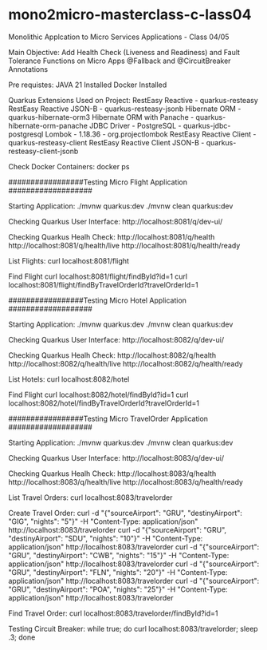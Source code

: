# mono2micro-masterclass-c-lass04
Monolithic Applcation to Micro Services Applications - Class 04/05

Main Objective: Add Health Check (Liveness and Readiness) and Fault Tolerance Functions on Micro Apps
@Fallback and @CircuitBreaker Annotations

Pre requistes:
JAVA 21 Installed
Docker  Installed

Quarkus Extensions Used on Project:
RestEasy Reactive - quarkus-resteasy
RestEasy Reactive JSON-B - quarkus-resteasy-jsonb
Hibernate ORM - quarkus-hibernate-orm3
Hibernate ORM with Panache - quarkus-hibernate-orm-panache
JDBC Driver - PostgreSQL - quarkus-jdbc-postgresql
Lombok - 1.18.36 - org.projectlombok
RestEasy Reactive Client - quarkus-resteasy-client
RestEasy Reactive Client JSON-B - quarkus-resteasy-client-jsonb

Check Docker Containers:
docker ps

#################Testing Micro Flight Application ###################

Starting Application:
./mvnw quarkus:dev
./mvnw clean quarkus:dev

Checking Quarkus User Interface:
http://localhost:8081/q/dev-ui/

Checking Quarkus Healh Check:
http://localhost:8081/q/health
http://localhost:8081/q/health/live
http://localhost:8081/q/health/ready


List Flights:
curl localhost:8081/flight

Find Flight
curl localhost:8081/flight/findById?id=1
curl localhost:8081/flight/findByTravelOrderId?travelOrderId=1

#################Testing Micro Hotel Application ###################

Starting Application:
./mvnw quarkus:dev
./mvnw clean quarkus:dev

Checking Quarkus User Interface:
http://localhost:8082/q/dev-ui/

Checking Quarkus Healh Check:
http://localhost:8082/q/health
http://localhost:8082/q/health/live
http://localhost:8082/q/health/ready


List Hotels:
curl localhost:8082/hotel

Find Flight
curl localhost:8082/hotel/findById?id=1
curl localhost:8082/hotel/findByTravelOrderId?travelOrderId=1

#################Testing Micro TravelOrder Application ###################

Starting Application:
./mvnw quarkus:dev
./mvnw clean quarkus:dev

Checking Quarkus User Interface:
http://localhost:8083/q/dev-ui/

Checking Quarkus Healh Check:
http://localhost:8083/q/health
http://localhost:8083/q/health/live
http://localhost:8083/q/health/ready


List Travel Orders:
curl localhost:8083/travelorder

Create Travel Order:
curl -d "{\"sourceAirport\": \"GRU\", \"destinyAirport\": \"GIG\", \"nights\": \"5\"}" -H "Content-Type: application/json" http://localhost:8083/travelorder
curl -d "{\"sourceAirport\": \"GRU\", \"destinyAirport\": \"SDU\", \"nights\": \"10\"}" -H "Content-Type: application/json" http://localhost:8083/travelorder
curl -d "{\"sourceAirport\": \"GRU\", \"destinyAirport\": \"CWB\", \"nights\": \"15\"}" -H "Content-Type: application/json" http://localhost:8083/travelorder
curl -d "{\"sourceAirport\": \"GRU\", \"destinyAirport\": \"FLN\", \"nights\": \"20\"}" -H "Content-Type: application/json" http://localhost:8083/travelorder
curl -d "{\"sourceAirport\": \"GRU\", \"destinyAirport\": \"POA\", \"nights\": \"25\"}" -H "Content-Type: application/json" http://localhost:8083/travelorder

Find Travel Order:
curl localhost:8083/travelorder/findById?id=1

Testing Circuit Breaker:
while true; do curl localhost:8083/travelorder; sleep .3; done
